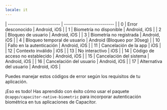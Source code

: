 ```yaml
---
locale: it
---
```


| -------------------------- | ------------------------- |
| 0    | Error desconocido          | Android, iOS              |
| 1    | Biometría no disponible    | Android, iOS              |
| 2    | Bloqueo de usuario         | Android, iOS              |
| 3    | Biometría no registrada    | Android, iOS              |
| 4    | Bloqueo temporal de usuario | Android (Bloqueo por 30seg) |
| 10   | Fallo en la autenticación  | Android, iOS              |
| 11   | Cancelación de la app      | iOS                       |
| 12   | Contexto inválido          | iOS                       |
| 13   | No interactivo             | iOS                       |
| 14   | Código de acceso no establecido | Android, iOS              |
| 15   | Cancelación del sistema     | Android, iOS              |
| 16   | Cancelación del usuario      | Android, iOS              |
| 17   | Alternativa del usuario      | Android, iOS              |

Puedes manejar estos códigos de error según los requisitos de tu aplicación.

¡Eso es todo! Has aprendido con éxito cómo usar el paquete `@capgo/capacitor-native-biometric` para incorporar autenticación biométrica en tus aplicaciones de Capacitor.